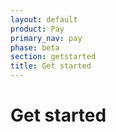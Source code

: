 ```yaml
---
layout: default
product: Pay
primary_nav: pay
phase: beta
section: getstarted
title: Get started
---
```


# Get started